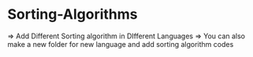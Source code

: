 # Sorting-Algorithms


=> Add Different Sorting algorithm in DIfferent Languages
=> You can also make a new folder for new language and add sorting algorithm codes 
